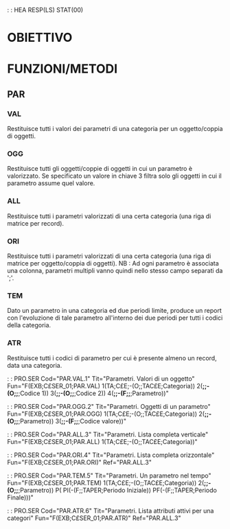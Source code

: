  :  : HEA RESP(LS) STAT(00)
# OBIETTIVO

# FUNZIONI/METODI
## PAR
### VAL
Restituisce tutti i valori dei parametri di una categoria per un oggetto/coppia di oggetti.
### OGG
Restituisce tutti gli oggetti/coppie di oggetti in cui un parametro è valorizzato. Se specificato un valore in chiave 3 filtra solo gli oggetti in cui il parametro assume quel valore.
### ALL
Restituisce tutti i parametri valorizzati di una certa categoria (una riga di matrice per record).
### ORI
Restituisce tutti i parametri valorizzati di una certa categoria (una riga di matrice per oggetto/coppia di oggetti).
NB :  Ad ogni parametro è associata una colonna, parametri multipli vanno quindi nello stesso campo separati da ';'.
### TEM
Dato un parametro in una categoria ed due periodi limite, produce un report con l'evoluzione di tale parametro all'interno dei due periodi per tutti i codici della categoria.
### ATR
Restituisce tutti i codici di parametro per cui è presente almeno un record, data una categoria.

 :  : PRO.SER Cod="PAR.VAL.1" Tit="Parametri. Valori di un oggetto" Fun="F(EXB;C£SER_01;PAR.VAL) 1(TA;C£E;-(O;;TAC£E;Categoria)) 2(**;;-(O;;**;Codice 1)) 3(**;;-(O;;**;Codice 2)) 4(**;;-(F;;**;Parametro))"

 :  : PRO.SER Cod="PAR.OGG.2" Tit="Parametri. Oggetti di un parametro" Fun="F(EXB;C£SER_01;PAR.OGG) 1(TA;C£E;-(O;;TAC£E;Categoria)) 2(**;;-(O;;**;Parametro)) 3(**;;-(F;;**;Codice valore))"

 :  : PRO.SER Cod="PAR.ALL.3" Tit="Parametri. Lista completa verticale" Fun="F(EXB;C£SER_01;PAR.ALL) 1(TA;C£E;-(O;;TAC£E;Categoria))"

 :  : PRO.SER Cod="PAR.ORI.4" Tit="Parametri. Lista completa orizzontale" Fun="F(EXB;C£SER_01;PAR.ORI)" Ref="PAR.ALL.3"

 :  : PRO.SER Cod="PAR.TEM.5" Tit="Parametri. Un parametro nel tempo" Fun="F(EXB;C£SER_01;PAR.TEM) 1(TA;C£E;-(O;;TAC£E;Categoria)) 2(**;;-(O;;**;Parametro)) P( PI(-(F;;TAPER;Periodo Iniziale)) PF(-(F;;TAPER;Periodo Finale)))"

 :  : PRO.SER Cod="PAR.ATR.6" Tit="Parametri. Lista attributi attivi per una categori" Fun="F(EXB;C£SER_01;PAR.ATR)" Ref="PAR.ALL.3"

